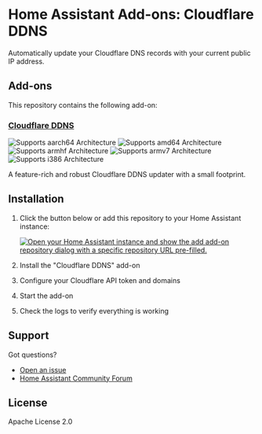 # Home Assistant Add-ons: Cloudflare DDNS

Automatically update your Cloudflare DNS records with your current public IP address.

## Add-ons

This repository contains the following add-on:

### [Cloudflare DDNS](./cloudflare-ddns)

![Supports aarch64 Architecture][aarch64-shield]
![Supports amd64 Architecture][amd64-shield]
![Supports armhf Architecture][armhf-shield]
![Supports armv7 Architecture][armv7-shield]
![Supports i386 Architecture][i386-shield]

A feature-rich and robust Cloudflare DDNS updater with a small footprint.

## Installation

1. Click the button below or add this repository to your Home Assistant instance:

   [![Open your Home Assistant instance and show the add add-on repository dialog with a specific repository URL pre-filled.](https://my.home-assistant.io/badges/supervisor_add_addon_repository.svg)](https://my.home-assistant.io/redirect/supervisor_add_addon_repository/?repository_url=https%3A%2F%2Fgithub.com%2FJkker%2Fhaos-addons)

2. Install the "Cloudflare DDNS" add-on
3. Configure your Cloudflare API token and domains
4. Start the add-on
5. Check the logs to verify everything is working

## Support

Got questions?

- [Open an issue][issue]
- [Home Assistant Community Forum][forum]

## License

Apache License 2.0

[aarch64-shield]: https://img.shields.io/badge/aarch64-yes-green.svg
[amd64-shield]: https://img.shields.io/badge/amd64-yes-green.svg
[armhf-shield]: https://img.shields.io/badge/armhf-yes-green.svg
[armv7-shield]: https://img.shields.io/badge/armv7-yes-green.svg
[i386-shield]: https://img.shields.io/badge/i386-yes-green.svg
[forum]: https://community.home-assistant.io/
[issue]: https://github.com/Jkker/haos-addons/issues